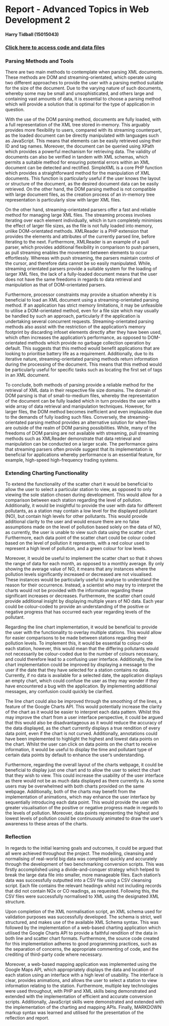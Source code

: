 # Report - Advanced Topics in Web Development 2

#### Harry Tidball (15015043)  

### **[Click here to access code and data files](https://github.com/harrytidball/ATWD2)**

### **Parsing Methods and Tools**

There are two main methods to contemplate when parsing XML documents. These methods are DOM and streaming-orientated, which operate using two different approaches to provide the user with a parsing method suitable for the size of the document. Due to the varying nature of such documents, whereby some may be small and unsophisticated, and others large and containing vast amounts of data, it is essential to choose a parsing method which will provide a solution that is optimal for the type of application in question. 

With the use of the DOM parsing method, documents are fully loaded, with a full representation of the XML tree stored in-memory. This arguably provides more flexibility to users, compared with its streaming counterpart, as the loaded document can be directly manipulated with languages such as JavaScript. This means that elements can be easily retrieved using their ID and tag names. Moreover, the document can be queried using XPath which provides a powerful mechanism for retrieving data. The validity of documents can also be verified in tandem with XML schemas, which permits a suitable method for ensuring potential errors within an XML document can be detected and rectified. SimpleXML is a core PHP function which provides a straightforward method for the manipulation of XML documents. This function is particularly useful if the user knows the layout or structure of the document, as the desired document data can be easily retrieved. On the other hand, the DOM parsing method is not compatible with large document files, as the creation process of an in-memory tree representation is particularly slow with larger XML files. 

On the other hand, streaming-orientated parsers offer a fast and reliable method for managing large XML files. The streaming process involves iterating over each element individually, which in turn completely minimises the effect of larger file sizes, as the file is not fully loaded into memory, unlike DOM-orientated methods. XMLReader is a PHP extension that provides the elements and attributes of the currently parsed line, before iterating to the next. Furthermore, XMLReader is an example of a pull parser, which provides additional flexibility in comparison to push parsers, as pull streaming enables the movement between elements to occur effortlessly. Whereas with push streaming, the parsers maintain control of the cursor, and therefore data cannot be so easily manipulated. While, streaming orientated parsers provide a suitable system for the loading of larger XML files, the lack of a fully-loaded document means that the user does not have the same freedoms in regards to data retrieval and manipulation as that of DOM-orientated parsers.

Furthermore, processor constraints may provide a situation whereby it is beneficial to load an XML document using a streaming-orientated parsing method. If an application has strict memory limitations, it may be unfeasible to utilise a DOM-orientated method, even for a file size which may usually be handled by such an approach, particularly if the application is undertaking several concurrent requests. Streaming-orientated parsing methods also assist with the restriction of the application’s memory footprint by discarding infoset elements directly after they have been used, which often increases the application’s performance, as opposed to DOM-orientated methods which provide no garbage collection operation by default. This suggests that this method would benefit applications that are looking to prioritise battery life as a requirement. Additionally, due to its iterative nature, streaming-orientated parsing methods return information during the processing of the document. This means that this method would be particularly useful for specific tasks such as locating the first set of tags in an XML document. 

To conclude, both methods of parsing provide a reliable method for the retrieval of XML data in their respective file size domains. The domain of DOM parsing is that of small-to-medium files, whereby the representation of the document can be fully loaded which in turn provides the user with a wide array of data retrieval and manipulation techniques. However, for larger files, the DOM method becomes inefficient and even implausible due to the demands of fully loading such files. Conversely, the streaming-orientated parsing method provides an alternative solution for when files are outside of the realm of DOM parsing possibilities. While, many of the freedoms of DOM parsing are not available with streaming, pull streaming methods such as XMLReader demonstrate that data retrieval and manipulation can be conducted on a larger scale. The performance gains that streaming parsers often provide suggest that its implementation is beneficial for applications whereby performance is an essential feature, for example, high-speed high-frequency trading systems.

### **Extending Charting Functionality**

To extend the functionality of the scatter chart it would be beneficial to allow the user to select a particular station to view, as opposed to only viewing the sole station chosen during development. This would allow for a comparison between each station regarding the level of pollution. Additionally, it would be insightful to provide the user with data for different pollutants, as a station may contain a low level for the displayed pollutant (NO), but contain high levels for other pollutants. This would provide additional clarity to the user and would ensure there are no false assumptions made on the level of pollution based solely on the data of NO, as currently, the user is unable to view such data using the scatter chart. Furthermore, each data point of the scatter chart could be colour coded based on the level of pollution it represents, with a red colour used to represent a high level of pollution, and a green colour for low levels.

Moreover, it would be useful to implement the scatter chart so that it shows the range of data for each month, as opposed to a monthly average. By only showing the average value of NO, it means that any instances where the pollution levels significantly increased or decreased are not visualised. These instances would be particularly useful to analyse to understand the reason for their occurrence. Instead, a scientist who may try to interpret the charts would not be provided with the information regarding these significant increases or decreases. Furthermore, the scatter chart could provide additional insight by displaying multiple years of NO data. Each year could be colour-coded to provide an understanding of the positive or negative progress that has occurred each year regarding levels of the pollutant. 

Regarding the line chart implementation, it would be beneficial to provide the user with the functionality to overlay multiple stations. This would allow for easier comparisons to be made between stations regarding their pollution levels. To implement this, it would be essential to colour-code each station, however, this would mean that the differing pollutants would not necessarily be colour-coded due to the number of colours necessary, and could therefore lead to a confusing user interface. Additionally, the line chart implementation could be improved by displaying a message to the user if the date that they have selected for a station contains no data. Currently, if no data is available for a selected date, the application displays an empty chart, which could confuse the user as they may wonder if they have encountered a bug with the application. By implementing additional messages, any confusion could quickly be clarified.

The line chart could also be improved through the smoothing of the lines, a feature of the Google Charts API. This would potentially increase the clarity of the chart as it would be easier to interpret each data pattern. Whilst this may improve the chart from a user interface perspective, it could be argued that this would also be disadvantageous as it would reduce the accuracy of the data displayed, as the chart currently displays a true rendition of every data point, even if the chart is not curved. Additionally, annotations could have been implemented to highlight the highest and lowest data points on the chart. Whilst the user can click on data points on the chart to receive information, it would be useful to display the time and pollutant type of certain data points by default to enhance the user’s understanding.	 

Furthermore, regarding the overall layout of the charts webpage, it could be beneficial to display just one chart and to allow the user to select the chart that they wish to view. This could increase the usability of the user interface as there would not be as much data displayed as there currently is. As some users may be overwhelmed with both charts provided on the same webpage. Additionally, both of the charts may benefit from the implementation of animations, which may enhance the user interface by sequentially introducing each data point. This would provide the user with greater visualisation of the positive or negative progress made in regards to the levels of pollution. Moreover, data points representing the highest and lowest levels of pollution could be continuously animated to draw the user’s awareness to these areas of the charts.

### **Reflection**

In regards to the initial learning goals and outcomes, it could be argued that all were achieved throughout the project. The modelling, cleansing and normalising of real-world big data was completed quickly and accurately through the development of two benchmarking conversion scripts. This was firstly accomplished using a divide-and-conquer strategy which helped to break the large data file into smaller, more manageable files. Each station’s data was successfully outputted into a CSV file using a CSV cleansing script. Each file contains the relevant headings whilst not including records that did not contain NOx or CO readings, as requested. Following this, the CSV files were successfully normalised to XML using the designated XML structure.

Upon completion of the XML normalisation script, an XML schema used for validation purposes was successfully developed. The schema is strict, well structured, and makes use of the available XML Schema syntax. This was followed by the implementation of a web-based charting application which utilised the Google Charts API to provide a faithful rendition of the data in both line and scatter chart formats. Furthermore, the source code created for this implementation adheres to good programming practices, such as the separation of concerns, the appropriate commenting of code, and the crediting of third-party code where necessary. 

Moreover, a web-based mapping application was implemented using the Google Maps API, which appropriately displays the data and location of each station using an interface with a high level of usability. The interface is clear, provides animations, and allows the user to select a station to view information relating to the station. Furthermore, multiple key technologies were used throughout, with PHP and XML skills being demonstrated and extended with the implementation of efficient and accurate conversion scripts. Additionally, JavaScript skills were demonstrated and extended with the implementation of the charting and mapping APIs. Finally, MARKDOWN markup syntax was learned and utilised for the presentation of the reflection and report.
